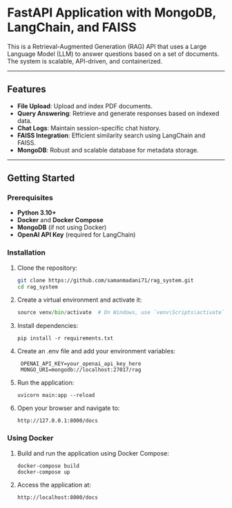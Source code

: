 # FastAPI Application with MongoDB, LangChain, and FAISS

This is a Retrieval-Augmented Generation (RAG) API that uses a Large Language Model (LLM) to answer questions based on a set of documents. The system is scalable, API-driven, and containerized.

---

## Features

- **File Upload**: Upload and index PDF documents.
- **Query Answering**: Retrieve and generate responses based on indexed data.
- **Chat Logs**: Maintain session-specific chat history.
- **FAISS Integration**: Efficient similarity search using LangChain and FAISS.
- **MongoDB**: Robust and scalable database for metadata storage.

---

## Getting Started

### Prerequisites

- **Python 3.10+**
- **Docker** and **Docker Compose**
- **MongoDB** (if not using Docker)
- **OpenAI API Key** (required for LangChain)

### Installation

1. Clone the repository:

   ```bash
   git clone https://github.com/samanmadani71/rag_system.git
   cd rag_system
   ```

2. Create a virtual environment and activate it:
   ```python -m venv venv
   source venv/bin/activate  # On Windows, use `venv\Scripts\activate`
   ```
3. Install dependencies:

   ```
   pip install -r requirements.txt
   ```

4. Create an .env file and add your environment variables:

   ```
    OPENAI_API_KEY=your_openai_api_key_here
    MONGO_URI=mongodb://localhost:27017/rag
   ```

5. Run the application:

   ```
   uvicorn main:app --reload
   ```

6. Open your browser and navigate to:

   ```
   http://127.0.0.1:8000/docs
   ```

### Using Docker

1. Build and run the application using Docker Compose:

   ```
   docker-compose build
   docker-compose up
   ```

2. Access the application at:
   ```
   http://localhost:8000/docs
   ```
